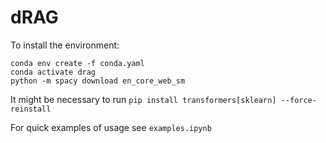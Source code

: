 # dRAG

To install the environment:

```
conda env create -f conda.yaml
conda activate drag
python -m spacy download en_core_web_sm
```

It might be necessary to run 
`pip install transformers[sklearn] --force-reinstall`

For quick examples of usage see `examples.ipynb`